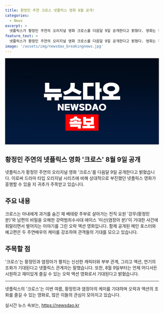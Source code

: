 ```yaml
---
title: 황정민 주연 크로스 넷플릭스 영화 8월 공개!
categories:
  - News
excerpt: >
  넷플릭스가 황정민 주연의 오리지널 영화 크로스를 다음달 9일 공개한다고 밝혔다. 영화는 전직 요원과 범죄수사대 에이스가 함께 거대한 사건에 휘말리며 벌어지는 이야기를 그린 오락 액션 영화로, 두 주인공의 케미를 예고하는 메인 포스터와 예고편이 공개됐다. 넷플릭스는 황정민과 염정아의 신선한 캐릭터와 반전된 부부 관계를 담은 영화라며 올 여름 언제 어디서든 시원하고 재미있게 즐길 수 있는 오락 액션 영화 크로스는 8월 9일 오직 넷플릭스에서 공개된다고 말했다. (150자)
feature_text: >
  넷플릭스가 황정민 주연의 오리지널 영화 크로스를 다음달 9일 공개한다고 밝혔다. 영화는 전직 요원과 범죄수사대 에이스가 함께 거대한 사건에 휘말리며 벌어지는 이야기를 그린 오락 액션 영화로, 두 주인공의 케미를 예고하는 메인 포스터와 예고편이 공개됐다. 넷플릭스는 황정민과 염정아의 신선한 캐릭터와 반전된 부부 관계를 담은 영화라며 올 여름 언제 어디서든 시원하고 재미있게 즐길 수 있는 오락 액션 영화 크로스는 8월 9일 오직 넷플릭스에서 공개된다고 말했다. (150자)
image: '/assets/img/newsdao_breakingnews.jpg'
---
```


<p><img src="/assets/img/newsdao_breakingnews.jpg" alt="ontimetimes 속보" /></p>

<h2>황정민 주연의 넷플릭스 영화 '크로스' 8월 9일 공개</h2>

<p data-ke-size="size16">넷플릭스가 황정민 주연의 오리지널 영화 '크로스'를 다음달 9일 공개한다고 밝혔습니다. 이로써 드라마 타입 오리지널 시리즈에 비해 상대적으로 부진했던 넷플릭스 영화가 흥행할 수 있을 지 귀추가 주목받고 있습니다.</p>

<h2>주요 내용</h2>

<p data-ke-size="size16">크로스는 아내에게 과거를 숨긴 채 베테랑 주부로 살아가는 전직 요원 '강무(황정민 분)'와 남편의 비밀을 오해한 강력범죄수사대 에이스 '미선(염정아 분)'이 거대한 사건에 휘말리면서 벌어지는 이야기를 그린 오락 액션 영화입니다. 함께 공개된 메인 포스터와 예고편은 두 주연배우의 케미를 강조하여 관객들의 기대를 모으고 있습니다.</p>

<h2>주목할 점</h2>

<p data-ke-size="size16">'크로스'는 황정민과 염정아가 펼치는 신선한 캐릭터와 부부 관계, 그리고 액션, 연기의 조화가 기대된다고 넷플릭스 관계자는 말했습니다. 또한, 8월 9일부터는 언제 어디서든 시원하고 재미있게 즐길 수 있는 오락 액션 영화로서 기대된다고 밝혔습니다.</p>

<hr>

<p data-ke-size="size16">넷플릭스의 '크로스'는 이번 여름, 황정민과 염정아의 케미를 기대하며 오락과 액션의 조화를 즐길 수 있는 영화로, 많은 이들의 관심이 모아지고 있습니다.</p>
실시간 뉴스 속보는, <a href="https://newsdao.kr" rel="dofollow">https://newsdao.kr</a>


